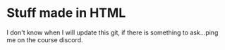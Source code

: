 # Stuff made in HTML

I don't know when I will update this git, if there is something to ask...ping me on the course discord.